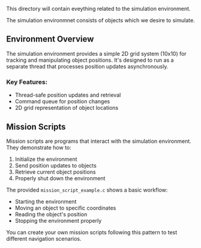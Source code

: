 This directory will contain eveything related to the simulation environment.

The simulation environmnet consists of objects which we desire to simulate.

## Environment Overview

The simulation environment provides a simple 2D grid system (10x10) for tracking and manipulating object positions. It's designed to run as a separate thread that processes position updates asynchronously.

### Key Features:

-   Thread-safe position updates and retrieval
-   Command queue for position changes
-   2D grid representation of object locations

## Mission Scripts

Mission scripts are programs that interact with the simulation environment. They demonstrate how to:

1. Initialize the environment
2. Send position updates to objects
3. Retrieve current object positions
4. Properly shut down the environment

The provided `mission_script_example.c` shows a basic workflow:

-   Starting the environment
-   Moving an object to specific coordinates
-   Reading the object's position
-   Stopping the environment properly

You can create your own mission scripts following this pattern to test different navigation scenarios.
